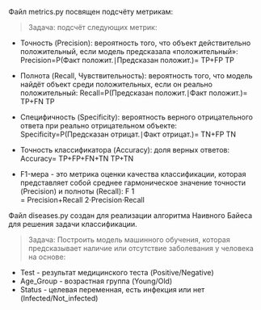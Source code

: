 Файл metrics.py посвящен подсчёту метрикам: 
> Задача: подсчёт следующих метрик: 

* Точность (Precision): вероятность того, что объект действительно положительный, если модель предсказала «положительный»: Precision=P(Факт положит.∣Предсказан положит.)= 
TP+FP
TP
​	
 
* Полнота (Recall, Чувствительность): вероятность того, что модель найдёт объект среди положительных, если он реально положительный: Recall=P(Предсказан положит.∣Факт положит.)= 
TP+FN
TP
​	
 
* Специфичность (Specificity): вероятность верного отрицательного ответа при реально отрицательном объекте: Specificity=P(Предсказан отрицат.∣Факт отрицат.)= 
TN+FP
TN
​	
 
* Точность классификатора (Accuracy): доля верных ответов: Accuracy= 
TP+FP+FN+TN
TP+TN
​	
 
* F1-мера - это метрика оценки качества классификации, которая представляет собой среднее гармоническое значение точности (Precision) и полноты (Recall): F 
1
​	
 = 
Precision+Recall
2⋅Precision⋅Recall
​	

Файл diseases.py создан для реализации алгоритма Наивного Байеса для решения задачи классификации.
> Задача: Построить модель машинного обучения, которая предсказывает наличие или отсутствие заболевания у человека на основе:

* Test - результат медицинского теста (Positive/Negative)
* Age_Group - возрастная группа (Young/Old)
* Status - целевая переменная, есть инфекция или нет (Infected/Not_infected)

